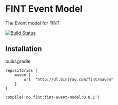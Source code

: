 # FINT Event Model
The Event model for FINT

[![Build Status](https://jenkins.rogfk.no/buildStatus/icon?job=FINTprosjektet/fint-event-model/master)](https://jenkins.rogfk.no/job/FINTprosjektet/job/fint-event-model/job/master/)

## Installation

build.gradle

```
repositories {
    maven {
        url  "http://dl.bintray.com/fint/maven"
    }
}

compile('no.fint:fint-event-model:0.0.1')
```